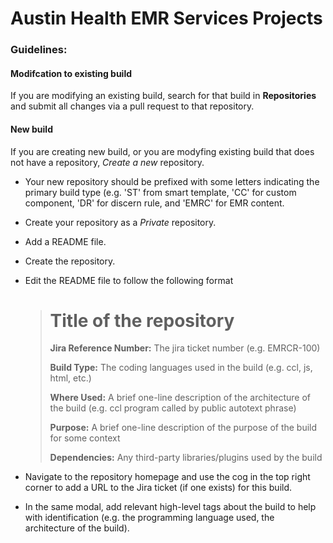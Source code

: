 # Austin Health EMR Services Projects

### Guidelines:

#### Modifcation to existing build
If you are modifying an existing build, search for that build in **Repositories** and submit all changes via a pull request to that repository.

#### New build
If you are creating new build, or you are modyfing existing build that does not have a repository, *Create a new* repository.
  - Your new repository should be prefixed with some letters indicating the primary build type (e.g. 'ST' from smart template, 'CC' for custom component, 'DR' for discern rule, and 'EMRC' for EMR content.
  - Create your repository as a *Private* repository.
  - Add a README file.
  - Create the repository.
  - Edit the README file to follow the following format
  
      ># Title of the repository
      >
      >**Jira Reference Number:** The jira ticket number (e.g. EMRCR-100)
      >
      >**Build Type:** The coding languages used in the build (e.g. ccl, js, html, etc.)
      >
      >**Where Used:** A brief one-line description of the architecture of the build (e.g. ccl program called by public autotext phrase)
      >
      >**Purpose:** A brief one-line description of the purpose of the build for some context
      >
      >**Dependencies:** Any third-party libraries/plugins used by the build

  - Navigate to the repository homepage and use the cog in the top right corner to add a URL to the Jira ticket (if one exists) for this build.
  - In the same modal, add relevant high-level tags about the build to help with identification (e.g. the programming language used, the architecture of the build).
